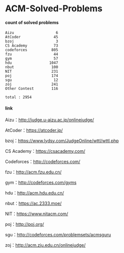 ﻿# ACM-Solved-Problems

#### count of solved problems
	Aizu                   6
	AtCoder               45
	bzoj                   3
	CS Academy            73
	codeforces           805
	fzu                   44
	gym                   57
	hdu                 1047
	nbut                 100
	NIT                  231
	poj                  174
	sgu                   12
	zoj                  241
	Other Contest        116

`total : 2954`


#### link

Aizu：http://judge.u-aizu.ac.jp/onlinejudge/

AtCoder：https://atcoder.jp/

bzoj：https://www.lydsy.com/JudgeOnline/wttl/wttl.php

CS Academy：https://csacademy.com/

Codeforces：http://codeforces.com/

fzu：http://acm.fzu.edu.cn/

gym：http://codeforces.com/gyms

hdu：http://acm.hdu.edu.cn/

nbut：https://ac.2333.moe/

NIT：https://www.nitacm.com/

poj：http://poj.org/

sgu：http://codeforces.com/problemsets/acmsguru

zoj：http://acm.zju.edu.cn/onlinejudge/
